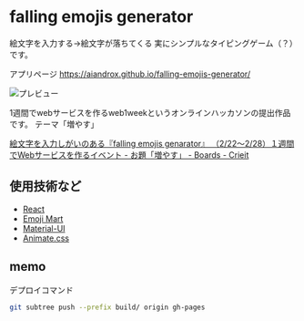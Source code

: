 # falling emojis generator

絵文字を入力する→絵文字が落ちてくる
実にシンプルなタイピングゲーム（？）です。

アプリページ
https://aiandrox.github.io/falling-emojis-generator/

![プレビュー](./public/ogp.png)

1週間でwebサービスを作るweb1weekというオンラインハッカソンの提出作品です。
テーマ「増やす」

[絵文字を入力しがいのある『falling emojis genarator』 （2/22～2/28）１週間でWebサービスを作るイベント \- お題「増やす」 \- Boards \- Crieit](https://crieit.net/boards/web1week-202102/falling-emojis-genarator)


## 使用技術など

- [React](https://ja.reactjs.org/)
- [Emoji Mart](https://missive.github.io/emoji-mart/)
- [Material\-UI](https://material-ui.com/)
- [Animate\.css](https://animate.style/)

## memo

デプロイコマンド

```sh
git subtree push --prefix build/ origin gh-pages
```
